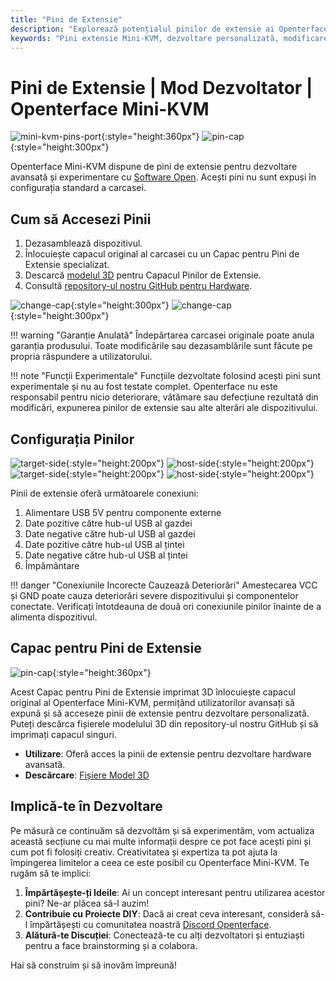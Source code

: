 ```yaml
---
title: "Pini de Extensie"
description: "Explorează potențialul pinilor de extensie ai Openterface Mini-KVM pentru dezvoltarea de hardware personalizat și proiecte open-source."
keywords: "Pini extensie Mini-KVM, dezvoltare personalizată, modificare hardware, KVM open-source"
---
```


# **Pini de Extensie** | Mod Dezvoltator | Openterface Mini-KVM

![mini-kvm-pins-port](https://assets.openterface.com/images/product/mini-kvm-pins-port.webp){:style="height:360px"}
![pin-cap](https://assets.openterface.com/images/product/part/pin-cap.webp){:style="height:300px"}

Openterface Mini-KVM dispune de pini de extensie pentru dezvoltare avansată și experimentare cu [Software Open](/app). Acești pini nu sunt expuși în configurația standard a carcasei.

## Cum să Accesezi Pinii

1. Dezasamblează dispozitivul.
2. Înlocuiește capacul original al carcasei cu un Capac pentru Pini de Extensie specializat.
3. Descarcă [modelul 3D](https://github.com/TechxArtisanStudio/Openterface_Mini-KVM_Hardware/tree/main/models) pentru Capacul Pinilor de Extensie.
4. Consultă [repository-ul nostru GitHub pentru Hardware](https://github.com/TechxArtisanStudio/Openterface_Mini-KVM_Hardware).

![change-cap](https://assets.openterface.com/images/product/change-cap.svg#only-light){:style="height:300px"}
![change-cap](https://assets.openterface.com/images/product/change-cap_1.svg#only-dark){:style="height:300px"}

!!! warning "Garanție Anulată"
    Îndepărtarea carcasei originale poate anula garanția produsului. Toate modificările sau dezasamblările sunt făcute pe propria răspundere a utilizatorului.

!!! note "Funcții Experimentale"
    Funcțiile dezvoltate folosind acești pini sunt experimentale și nu au fost testate complet. Openterface nu este responsabil pentru nicio deteriorare, vătămare sau defecțiune rezultată din modificări, expunerea pinilor de extensie sau alte alterări ale dispozitivului.

## Configurația Pinilor

![target-side](https://assets.openterface.com/images/product/extension-pins-1.svg#only-light){:style="height:200px"}
![host-side](https://assets.openterface.com/images/product/extension-pins-2.svg#only-light){:style="height:200px"}
![target-side](https://assets.openterface.com/images/product/extension-pins-1_1.svg#only-dark){:style="height:200px"}
![host-side](https://assets.openterface.com/images/product/extension-pins-2_1.svg#only-dark){:style="height:200px"}

Pinii de extensie oferă următoarele conexiuni:

1. Alimentare USB 5V pentru componente externe
2. Date pozitive către hub-ul USB al gazdei
3. Date negative către hub-ul USB al gazdei
4. Date pozitive către hub-ul USB al țintei
5. Date negative către hub-ul USB al țintei
6. Împământare

!!! danger "Conexiunile Incorecte Cauzează Deteriorări"
    Amestecarea VCC și GND poate cauza deteriorări severe dispozitivului și componentelor conectate. Verificați întotdeauna de două ori conexiunile pinilor înainte de a alimenta dispozitivul.

## Capac pentru Pini de Extensie

![pin-cap](https://assets.openterface.com/images/product/part/pin-cap.webp){:style="height:360px"}

Acest Capac pentru Pini de Extensie imprimat 3D înlocuiește capacul original al Openterface Mini-KVM, permițând utilizatorilor avansați să expună și să acceseze pinii de extensie pentru dezvoltare personalizată. Puteți descărca fișierele modelului 3D din repository-ul nostru GitHub și să imprimați capacul singuri.

- **Utilizare**: Oferă acces la pinii de extensie pentru dezvoltare hardware avansată.
- **Descărcare**: [Fișiere Model 3D](https://github.com/TechxArtisanStudio/Openterface_Mini-KVM_Hardware/tree/main/models)

## Implică-te în Dezvoltare

Pe măsură ce continuăm să dezvoltăm și să experimentăm, vom actualiza această secțiune cu mai multe informații despre ce pot face acești pini și cum pot fi folosiți creativ. Creativitatea și expertiza ta pot ajuta la împingerea limitelor a ceea ce este posibil cu Openterface Mini-KVM. Te rugăm să te implici:

1. **Împărtășește-ți Ideile**: Ai un concept interesant pentru utilizarea acestor pini? Ne-ar plăcea să-l auzim!
2. **Contribuie cu Proiecte DIY**: Dacă ai creat ceva interesant, consideră să-l împărtășești cu comunitatea noastră [Discord Openterface](/discord).
3. **Alătură-te Discuției**: Conectează-te cu alți dezvoltatori și entuziaști pentru a face brainstorming și a colabora.

Hai să construim și să inovăm împreună!